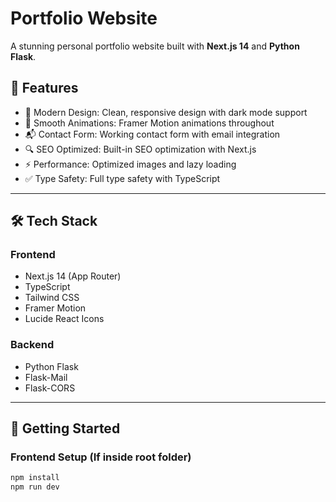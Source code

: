 # Portfolio Website

A stunning personal portfolio website built with **Next.js 14** and **Python Flask**.

## 🌟 Features

- 🎨 Modern Design: Clean, responsive design with dark mode support
- 💨 Smooth Animations: Framer Motion animations throughout
- 📬 Contact Form: Working contact form with email integration
- 🔍 SEO Optimized: Built-in SEO optimization with Next.js
- ⚡ Performance: Optimized images and lazy loading
- ✅ Type Safety: Full type safety with TypeScript

---

## 🛠️ Tech Stack

### Frontend
- Next.js 14 (App Router)
- TypeScript
- Tailwind CSS
- Framer Motion
- Lucide React Icons

### Backend
- Python Flask
- Flask-Mail
- Flask-CORS

---

## 🚀 Getting Started

### Frontend Setup (If inside root folder)
```bash
npm install
npm run dev
